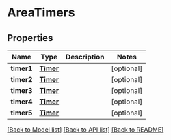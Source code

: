 # AreaTimers

## Properties
Name | Type | Description | Notes
------------ | ------------- | ------------- | -------------
**timer1** | [**Timer**](Timer.md) |  | [optional] 
**timer2** | [**Timer**](Timer.md) |  | [optional] 
**timer3** | [**Timer**](Timer.md) |  | [optional] 
**timer4** | [**Timer**](Timer.md) |  | [optional] 
**timer5** | [**Timer**](Timer.md) |  | [optional] 

[[Back to Model list]](../README.md#documentation-for-models) [[Back to API list]](../README.md#documentation-for-api-endpoints) [[Back to README]](../README.md)

